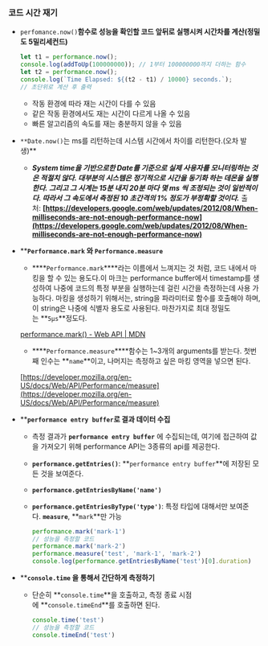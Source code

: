 ### 코드 시간 재기

- `perfomance.now()`**함수로 성능을 확인할 코드 앞뒤로 실행시켜 시간차를 계산(정밀도 5밀리세컨드)**
    
    ```jsx
    let t1 = performance.now();
    console.log(addToUp(100000000)); // 1부터 100000000까지 더하는 함수
    let t2 = performance.now();
    console.log(`Time Elapsed: ${(t2 - t1) / 10000} seconds.`);  
    // 초단위로 계산 후 출력
    ```
    
    - 작동 환경에 따라 재는 시간이 다를 수 있음
    - 같은 작동 환경에서도 재는 시간이 다르게 나올 수 있음
    - 빠른 알고리즘의 속도를 재는 충분하지 않을 수 있음
- `**Date.now()`는 ms를 리턴하는데 시스템 시간에서 차이를 리턴한다.(오차 발생)**
    - ***System time을 기반으로한 Date를 기준으로 실제 사용자를 모니터링하는 것은 적절치 않다. 대부분의 시스템은 정기적으로 시간을 동기화 하는 데몬을 실행한다. 그리고 그 시계는 15분 내지 20분 마다 몇 ms 씩 조정되는 것이 일반적이다. 따라서 그 속도에서 측정된 10 초간격의 1% 정도가 부정확할 것이다.***
    출처: **[https://developers.google.com/web/updates/2012/08/When-milliseconds-are-not-enough-performance-now](https://developers.google.com/web/updates/2012/08/When-milliseconds-are-not-enough-performance-now)**
- ****`Performance.mark` 와 `Performance.measure`**
    - ****`Performance.mark`****라는 이름에서 느껴지는 것 처럼, 코드 내에서 마킹을 할 수 있는 용도다.이 마크는 performance buffer에서 timestamp를 생성하여 나중에 코드의 특정 부분을 실행하는데 걸린 시간을 측정하는데 사용 가능하다. 마킹을 생성하기 위해서는, string을 파라미터로 함수를 호출해야 하며, 이 string은 나중에 식별자 용도로 사용된다. 마찬가지로 최대 정밀도는 **`5µs`**정도다.
    
    [performance.mark() - Web API | MDN](https://developer.mozilla.org/ko/docs/Web/API/Performance/mark)
    
    - ****`Performance.measure`****함수는 1~3개의 arguments를 받는다. 첫번째 인수는 **`name`**이고, 나머지는 측정하고 싶은 마킹 영역을 넣으면 된다.
    
    [https://developer.mozilla.org/en-US/docs/Web/API/Performance/measure](https://developer.mozilla.org/en-US/docs/Web/API/Performance/measure)
    
- ****`performance entry buffer`로 결과 데이터 수집**
    - 측정 결과가 **`performance entry buffer`** 에 수집되는데, 여기에 접근하여 값을 가져오기 위해 performance API는 3종류의 api를 제공한다.
    - **`performance.getEntries()`**: **`performance entry buffer`**에 저장된 모든 것을 보여준다.
    - **`performance.getEntriesByName('name')`**
    - **`performance.getEntriesByType('type')`**: 특정 타입에 대해서만 보여준다. **`measure`**, **`mark`**만 가능
        
        ```jsx
        performance.mark('mark-1')
        // 성능을 측정할 코드
        performance.mark('mark-2')
        performance.measure('test', 'mark-1', 'mark-2')
        console.log(performance.getEntriesByName('test')[0].duration)
        ```
        
- ****`console.time` 을 통해서 간단하게 측정하기**
    - 단순히 **`console.time`**을 호출하고, 측정 종료 시점에 **`console.timeEnd`**를 호출하면 된다.
        
        ```jsx
        console.time('test')
        // 성능을 측정할 코드
        console.timeEnd('test')
        ```
